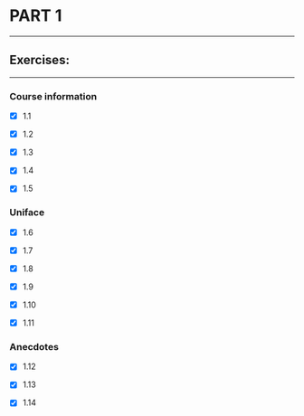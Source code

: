# PART 1
****

## Exercises:
****
### Course information
- [x] 1.1 

- [x] 1.2

- [x] 1.3

- [x] 1.4 

- [x] 1.5

### Uniface
- [x] 1.6
 
- [x] 1.7 

- [x] 1.8

- [x] 1.9

- [x] 1.10 

- [x] 1.11

### Anecdotes
- [x] 1.12

- [x] 1.13

- [x] 1.14 

 